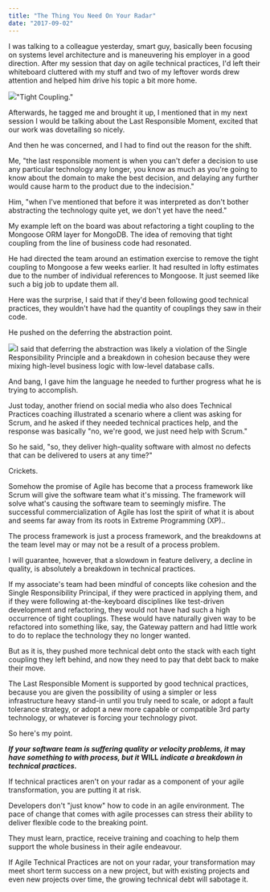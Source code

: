 ```yaml
---
title: "The Thing You Need On Your Radar"
date: "2017-09-02"
---
```


I was talking to a colleague yesterday, smart guy, basically been focusing on systems level architecture and is maneuvering his employer in a good direction. After my session that day on agile technical practices, I'd left their whiteboard cluttered with my stuff and two of my leftover words drew attention and helped him drive his topic a bit more home.

[![](https://codingculture.io/wp-content/uploads/2017/09/fullsizeoutput_2641-300x300.jpeg)](https://codingculture.io/wp-content/uploads/2017/09/fullsizeoutput_2641.jpeg)"Tight Coupling."

Afterwards, he tagged me and brought it up, I mentioned that in my next session I would be talking about the Last Responsible Moment, excited that our work was dovetailing so nicely.

And then he was concerned, and I had to find out the reason for the shift.

Me, "the last responsible moment is when you can't defer a decision to use any particular technology any longer, you know as much as you're going to know about the domain to make the best decision, and delaying any further would cause harm to the product due to the indecision."

Him, "when I've mentioned that before it was interpreted as don't bother abstracting the technology quite yet, we don't yet have the need."

My example left on the board was about refactoring a tight coupling to the Mongoose ORM layer for MongoDB. The idea of removing that tight coupling from the line of business code had resonated.

He had directed the team around an estimation exercise to remove the tight coupling to Mongoose a few weeks earlier. It had resulted in lofty estimates due to the number of individual references to Mongoose. It just seemed like such a big job to update them all.

Here was the surprise, I said that if they'd been following good technical practices, they wouldn't have had the quantity of couplings they saw in their code.

He pushed on the deferring the abstraction point.

[![](https://codingculture.io/wp-content/uploads/2017/09/fullsizeoutput_2643-1024x1024.jpeg)](https://codingculture.io/wp-content/uploads/2017/09/fullsizeoutput_2643.jpeg)I said that deferring the abstraction was likely a violation of the Single Responsibility Principle and a breakdown in cohesion because they were mixing high-level business logic with low-level database calls.

And bang, I gave him the language he needed to further progress what he is trying to accomplish.

Just today, another friend on social media who also does Technical Practices coaching illustrated a scenario where a client was asking for Scrum, and he asked if they needed technical practices help, and the response was basically "no, we're good, we just need help with Scrum."

So he said, "so, they deliver high-quality software with almost no defects that can be delivered to users at any time?"

Crickets.

Somehow the promise of Agile has become that a process framework like Scrum will give the software team what it's missing. The framework will solve what's causing the software team to seemingly misfire. The successful commercialization of Agile has lost the spirit of what it is about and seems far away from its roots in Extreme Programming (XP)..

The process framework is just a process framework, and the breakdowns at the team level may or may not be a result of a process problem.

I will guarantee, however, that a slowdown in feature delivery, a decline in quality, is absolutely a breakdown in technical practices.

If my associate's team had been mindful of concepts like cohesion and the Single Responsibility Principal, if they were practiced in applying them, and if they were following at-the-keyboard disciplines like test-driven development and refactoring, they would not have had such a high occurrence of tight couplings. These would have naturally given way to be refactored into something like, say, the Gateway pattern and had little work to do to replace the technology they no longer wanted.

But as it is, they pushed more technical debt onto the stack with each tight coupling they left behind, and now they need to pay that debt back to make their move.

The Last Responsible Moment is supported by good technical practices, because you are given the possibility of using a simpler or less infrastructure heavy stand-in until you truly need to scale, or adopt a fault tolerance strategy, or adopt a new more capable or compatible 3rd party technology, or whatever is forcing your technology pivot.

So here's my point.

_**If your software team is suffering quality or velocity problems, it**_ **may** _**have something to with process, but it**_ **WILL** _**indicate a breakdown in technical practices.**_

If technical practices aren't on your radar as a component of your agile transformation, you are putting it at risk.

Developers don't "just know" how to code in an agile environment. The pace of change that comes with agile processes can stress their ability to deliver flexible code to the breaking point.

They must learn, practice, receive training and coaching to help them support the whole business in their agile endeavour.

If Agile Technical Practices are not on your radar, your transformation may meet short term success on a new project, but with existing projects and even new projects over time, the growing technical debt will sabotage it.
